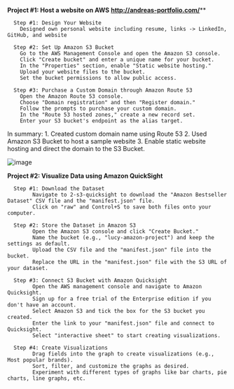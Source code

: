 **Project #1: Host a website on AWS**
**http://andreas-portfolio.com/****

      Step #1: Design Your Website
        Designed own personal website including resume, links -> LinkedIn, GitHub, and website
      
      Step #2: Set Up Amazon S3 Bucket
        Go to the AWS Management Console and open the Amazon S3 console.
        Click "Create bucket" and enter a unique name for your bucket.
        In the "Properties" section, enable "Static website hosting."
        Upload your website files to the bucket.
        Set the bucket permissions to allow public access.
      
      Step #3: Purchase a Custom Domain through Amazon Route 53
        Open the Amazon Route 53 console.
        Choose "Domain registration" and then "Register domain."
        Follow the prompts to purchase your custom domain.
        In the "Route 53 hosted zones," create a new record set.
        Enter your S3 bucket's endpoint as the alias target.

In summary: 
      1. Created custom domain name using Route 53
      2. Used Amazon S3 Bucket to host a sample website
      3. Enable static website hosting and direct the domain to the S3 Bucket.

![image](https://github.com/AndreasWisofschi/aws-projects/assets/46462329/d66739d7-3c62-4f2f-ad7d-edd53660e9de)



**Project #2: Visualize Data using Amazon QuickSight**

      Step #1: Download the Dataset
            Navigate to 2-s3-quicksight to download the "Amazon Bestseller Dataset" CSV file and the "manifest.json" file.
            Click on "raw" and Control+S to save both files onto your computer.
            
      Step #2: Store the Dataset in Amazon S3
            Open the Amazon S3 console and click "Create Bucket."
            Name the bucket (e.g., "lucy-amazon-project") and keep the settings as default.
            Upload the CSV file and the "manifest.json" file into the bucket.
            Replace the URL in the "manifest.json" file with the S3 URL of your dataset.
            
      Step #3: Connect S3 Bucket with Amazon Quicksight
            Open the AWS management console and navigate to Amazon Quicksight.
            Sign up for a free trial of the Enterprise edition if you don't have an account.
            Select Amazon S3 and tick the box for the S3 bucket you created.
            Enter the link to your "manifest.json" file and connect to Quicksight.
            Select "interactive sheet" to start creating visualizations.
            
      Step #4: Create Visualizations
            Drag fields into the graph to create visualizations (e.g., Most popular brands).
            Sort, filter, and customize the graphs as desired.
            Experiment with different types of graphs like bar charts, pie charts, line graphs, etc.














      
